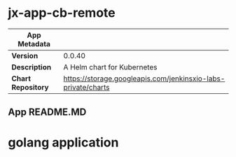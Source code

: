# jx-app-cb-remote

|App Metadata||
|---|---|
| **Version** | 0.0.40 |
| **Description** | A Helm chart for Kubernetes |
| **Chart Repository** | https://storage.googleapis.com/jenkinsxio-labs-private/charts |

## App README.MD

# golang application
